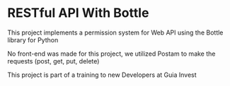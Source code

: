 # RESTful API With Bottle

This project implements a permission system for Web API using the Bottle library for Python

No front-end was made for this project, we utilized Postam to make the requests (post, get, put, delete)

This project is part of a training to new Developers at Guia Invest
